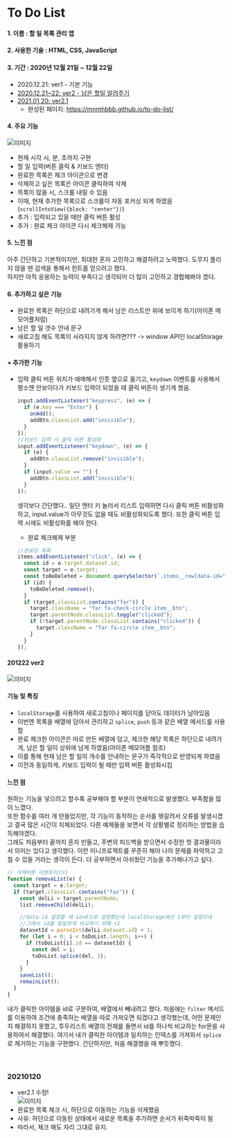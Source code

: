 # To Do List

#### 1. 이름 : 할 일 목록 관리 앱

#### 2. 사용한 기술 : HTML, CSS, JavaScript

#### 3. 기간 : 2020년 12월 21일 ~ 12월 22일
  - 2020.12.21: ver1 - 기본 기능
  - [2020.12.21~22: ver2 - 남은 할일 알려주기](#201222-ver2)
  - [2021.01.20: ver2.1](#20210120)
    - 완성된 페이지: https://mnmhbbb.github.io/to-do-list/

#### 4. 주요 기능

![이미지](https://user-images.githubusercontent.com/66292371/102768656-d9b37580-43c4-11eb-8e60-ad35f4b8ddb0.gif)

- 현재 시각 시, 분, 초까지 구현
- 할 일 입력(버튼 클릭 & 키보드 엔터)
- 완료한 목록은 체크 아이콘으로 변경
- 삭제하고 싶은 목록은 아이콘 클릭하여 삭제
- 목록이 많을 시, 스크롤 내릴 수 있음
- 이때, 현재 추가한 목록으로 스크롤이 자동 포커싱 되게 하였음(`scrollIntoView({block: "center"})`)
- 추가 : 입력되고 있을 때만 클릭 버튼 활성
- 추가 : 완료 체크 아이콘 다시 체크해제 가능

#### 5. 느낀 점

아주 간단하고 기본적이지만, 최대한 혼자 고민하고 해결하려고 노력했다. 도무지 풀리지 않을 땐 검색을 통해서 힌트를 얻으려고 했다.  
하지만 아직 응용하는 능력이 부족다고 생각되어 더 많이 고민하고 경험해봐야 겠다.

#### 6. 추가하고 싶은 기능

- 완료한 목록은 하단으로 내려가게 해서 남은 리스트만 위에 보이게 하기(아이폰 메모어플처럼)
- 남은 할 일 갯수 안내 문구
- 새로고침 해도 목록이 사라지지 않게 하려면??? -> window API인 localStorage 활용하기

#### + 추가한 기능

- 입력 클릭 버튼 위치가 애매해서 인풋 옆으로 옮기고, `keydown` 이벤트를 사용해서 평소엔 안보이다가 키보드 입력이 되었을 때 클릭 버튼이 생기게 했음.

  ```javascript
  input.addEventListener("keypress", (e) => {
    if (e.key === "Enter") {
      onAdd();
      addBtn.classList.add("invisible");
    }
  });
  //키보드 입력 시 클릭 버튼 활성화
  input.addEventListener("keydown", (e) => {
    if (e) {
      addBtn.classList.remove("invisible");
    }
    if (input.value == "") {
      addBtn.classList.add("invisible");
    }
  });
  ```

  생각보다 간단했다.. 일단 엔터 키 눌러서 리스트 입력하면 다시 클릭 버튼 비활성화하고, input.value가 아무것도 없을 때도 비활성화되도록 했다. 또한 클릭 버튼 입력 시에도 비활성화를 해야 한다.

  - 완료 체크해제 부분

  ```javascript
  //완료된 목록
  items.addEventListener("click", (e) => {
    const id = e.target.dataset.id;
    const target = e.target;
    const toBeDeleted = document.querySelector(`.items__row[data-id="${id}"]`);
    if (id) {
      toBeDeleted.remove();
    }
    if (target.classList.contains("far")) {
      target.className = "far fa-check-circle item__btn";
      target.parentNode.classList.toggle("clicked");
      if (!target.parentNode.classList.contains("clicked")) {
        target.className = "far fa-circle item__btn";
      }
    }
  });
  ```

#### 201222 ver2 
  ![이미지](https://user-images.githubusercontent.com/66292371/102909012-a0116600-44bb-11eb-8818-c4c1867b3fa4.gif)

#### 기능 및 특징  
  - `localStorage`를 사용하여 새로고침이나 페이지를 닫아도 데이터가 남아있음   
  - 이번엔 목록을 배열에 담아서 관리하고 `splice`, `push` 등과 같은 배열 메서드를 사용함      
  - 완료 체크한 아이콘은 따로 만든 배열에 담고, 체크한 해당 목록은 하단으로 내려가게, 남은 할 일이 상위에 남게 하였음(아이폰 메모어플 참조)     
  - 이를 통해 현재 남은 할 일의 개수를 안내하는 문구가 즉각적으로 반영되게 하였음      
  - 이전과 동일하게, 키보드 입력이 될 때만 입력 버튼 활성화시킴   
  
#### 느낀 점   
원하는 기능을 넣으려고 할수록 공부해야 할 부분이 연쇄적으로 발생했다. 부족함을 많이 느꼈다.  
또한 함수를 여러 개 만들었지만, 각 기능이 동작하는 순서를 헷갈려서 오류를 발생시켰고 결국 많은 시간이 지체되었다. 다른 예제들을 보면서 각 상황별로 정리하는 방법을 습득해야겠다.   
그래도 처음부터 끝까지 혼자 만들고, 주변의 피드백을 받으면서 수정한 첫 결과물이라서 의미는 있다고 생각했다. 이런 미니프로젝트를 꾸준히 해야 나의 문제를 파악하고 고칠 수 있을 거라는 생각이 든다. 더 공부하면서 아쉬웠던 기능을 추가해나가고 싶다.

```javascript
// 삭제버튼 이벤트리스너
function removeList(e) {
  const target = e.target;
  if (target.classList.contains("fas")) {
    const delLi = target.parentNode;
    list.removeChild(delLi);

    //data-id 설정할 때 id=0으로 설정했는데 localStorage에선 1부터 설정되네
    //그래서 id를 동일하게 비교하기 위해 +1
    datasetId = parseInt(delLi.dataset.id) + 1;
    for (let i = 0; i < toDoList.length; i++) {
      if (toDoList[i].id == datasetId) {
        const del = i;
        toDoList.splice(del, 1);
      }
    }
    saveList();
    remainList();
  }
}
```
내가 클릭한 아이템을 id로 구분하여, 배열에서 빼내려고 했다. 처음에는 `filter` 메서드를 이용하여 조건에 충족하는 배열을 따로 가져오면 되겠다고 생각했는데, 어떤 문제인지 해결하지 못했고, 투두리스트 배열의 전체를 돌면서 id를 하나씩 비교하는 for문을 사용하여서 해결했다. 여기서 내가 클릭한 아이템과 일치하는 인덱스를 가져와서 `splice`로 제거하는 기능을 구현했다. 간단하지만, 처음 해결했을 때 뿌듯했다.   
&nbsp;  
&nbsp;
### 20210120
 - ver2.1 수정!  
![이미지](https://user-images.githubusercontent.com/66292371/105107550-baab1f00-5afb-11eb-848b-d0695e0bc923.gif)
  - 완료한 목록 체크 시, 하단으로 이동하는 기능을 삭제했음
  - 사유: 하단으로 이동된 상태에서 새로운 목록을 추가하면 순서가 뒤죽박죽이 됨
  - 따라서, 체크 해도 자리 그대로 유지.
  
